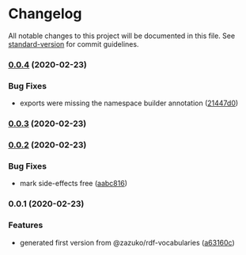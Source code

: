 # Changelog

All notable changes to this project will be documented in this file. See [standard-version](https://github.com/conventional-changelog/standard-version) for commit guidelines.

### [0.0.4](https://github.com/tpluscode/ts-template/compare/v0.0.3...v0.0.4) (2020-02-23)


### Bug Fixes

* exports were missing the namespace builder annotation ([21447d0](https://github.com/tpluscode/ts-template/commit/21447d0aa0a30e42038023b6207ae3630c22cff2))

### [0.0.3](https://github.com/tpluscode/ts-template/compare/v0.0.2...v0.0.3) (2020-02-23)

### [0.0.2](https://github.com/tpluscode/ts-template/compare/v0.0.1...v0.0.2) (2020-02-23)


### Bug Fixes

* mark side-effects free ([aabc816](https://github.com/tpluscode/ts-template/commit/aabc816278bf0a7eca84dde0273c549ac46d611b))

### 0.0.1 (2020-02-23)


### Features

* generated first version from @zazuko/rdf-vocabularies ([a63160c](https://github.com/tpluscode/ts-template/commit/a63160c91130045f08ca585654291d60ddebceda))
